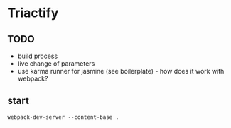 # Triactify

## TODO
  * build process
  * live change of parameters
  * use karma runner for jasmine (see boilerplate) - how does it work with webpack?

## start

`webpack-dev-server --content-base .`
